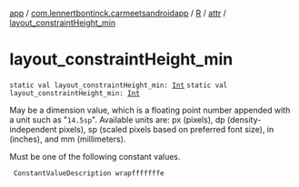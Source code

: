 [app](../../../index.md) / [com.lennertbontinck.carmeetsandroidapp](../../index.md) / [R](../index.md) / [attr](index.md) / [layout_constraintHeight_min](./layout_constraint-height_min.md)

# layout_constraintHeight_min

`static val layout_constraintHeight_min: `[`Int`](https://kotlinlang.org/api/latest/jvm/stdlib/kotlin/-int/index.html)
`static val layout_constraintHeight_min: `[`Int`](https://kotlinlang.org/api/latest/jvm/stdlib/kotlin/-int/index.html)

May be a dimension value, which is a floating point number appended with a unit such as "`14.5sp`". Available units are: px (pixels), dp (density-independent pixels), sp (scaled pixels based on preferred font size), in (inches), and mm (millimeters).

Must be one of the following constant values.

     ConstantValueDescription wrapfffffffe

